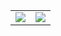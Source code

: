 <div class="stats">
  <table cellpadding="0" cellspacing="0">
    <tr>
      <td>
        <img src="https://github-readme-stats.vercel.app/api?username=Tialo&&show_icons=true&count_private=true&hide_border=true&&theme=github_dark_dimmed">
      </td>
      <td>
        <img src="https://github-readme-stats.vercel.app/api/top-langs/?username=Tialo&&layout=compact&hide_border=true&theme=github_dark_dimmed">
      </td>
    </tr>
  </table>
</div>
